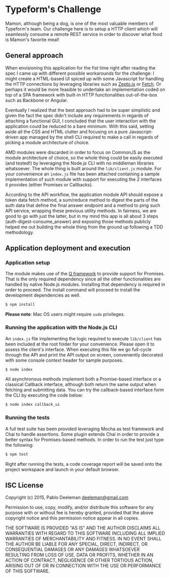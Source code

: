 # Typeform's Challenge
Mamon, although being a dog, is one of the most valuable members of Typeform's team. Our challenge here is to setup a HTTP client which will seamlessly consume a remote REST service in order to discover what food is Mamon's favorite meal!

## General approach
When envisioning this application for the fist time right after reading the spec I came up with different possible workarounds for the challenge: I might create a HTML-based UI spiced up with some Javascript for handling the HTTP connections by leveraging libraries such as [Zepto.js](http://zeptojs.com/) or [Fetch](https://github.com/github/fetch). Or perhaps it would be more feasible to undertake an implementation coded on top of a SPA framework with built-in HTTP functionalities out-of-the-box such as Backbone or Angular.

Eventually I realized that the best approach had to be super simplistic and given the fact the spec didn't include any requirements in regards of attaching a functional GUI, I concluded that the user interaction with the application could be reduced to a bare minimum. With this said, setting aside all the CSS and HTML clutter and focusing on a pure Javascript-driven app managed by the shell CLI required to make a call in regards of picking a module architecture of choice.

AMD modules were discarded in order to focus on CommonJS as the module architecture of choice, so the whole thing could be easily executed (and tested!) by leveraging the Node.js CLI with no middleman libraries whatsoever. The whole thing is built around the `lib/client.js` module. For your convenience an `index.js` file has been attached containing a sample implementation of such module with support for executing the 2 interfaces it provides (either Promises or Callbacks).

According to the API workflow, the application module API should expose a token data fetch method, a sum/reduce method to digest the parts of the auth data that define the final answer endpoint and a method to ping such API service, wrapping these previous utility methods. In fairness, we are good to go with just the latter, but in my mind this app is all about 3 steps (auth-digest-consume_answer) and exposing those methods publicly helped me out building the whole thing from the ground up following a TDD methodology.

## Application deployment and execution

### Application setup

The module makes use of the [Q framework](https://github.com/kriskowal/q) to provide support for Promises. That is the only required dependency since all the other functionalities are handled by native Node.js modules. Installing that dependency is required in order to proceed. The install command will proceed to install the development dependencies as well.

```bash
$ npm install
```
**Please note**: Mac OS users might require ```sudo``` privileges.

### Running the application with the Node.js CLI
An `index.js` file implementing the logic required to execute `lib/client` has been included at the root folder for your convenience. Please open it to assess the client's interface. When executing this file we go full-cycle through the API and print the API output on screen, conveniently decorated with some console context header for sample purposes.

```bash
$ node index
```
All asynchronous methods implement both a Promise-based interface or a classical Callback interface, although both return the same output when fetching and submitting data. You can try the callback-based interface form the CLI by executing the code below:

```bash
$ node index callback_ui
```

### Running the tests
A full test suite has been provided leveraging Mocha as test framework and Chai to handle assertions. Some plugin extends Chai in order to provide a better syntax for Promises-based methods. In order to run the test just type the following:

```bash
$ npm test
```
Right after running the tests, a code coverage report will be saved onto the project workspace and launch in your default browser.

## ISC License

Copyright (c) 2015, Pablo Deeleman <deeleman@gmail.com>

Permission to use, copy, modify, and/or distribute this software for any
purpose with or without fee is hereby granted, provided that the above
copyright notice and this permission notice appear in all copies.

THE SOFTWARE IS PROVIDED "AS IS" AND THE AUTHOR DISCLAIMS ALL WARRANTIES
WITH REGARD TO THIS SOFTWARE INCLUDING ALL IMPLIED WARRANTIES OF
MERCHANTABILITY AND FITNESS. IN NO EVENT SHALL THE AUTHOR BE LIABLE FOR
ANY SPECIAL, DIRECT, INDIRECT, OR CONSEQUENTIAL DAMAGES OR ANY DAMAGES
WHATSOEVER RESULTING FROM LOSS OF USE, DATA OR PROFITS, WHETHER IN AN
ACTION OF CONTRACT, NEGLIGENCE OR OTHER TORTIOUS ACTION, ARISING OUT OF
OR IN CONNECTION WITH THE USE OR PERFORMANCE OF THIS SOFTWARE.
